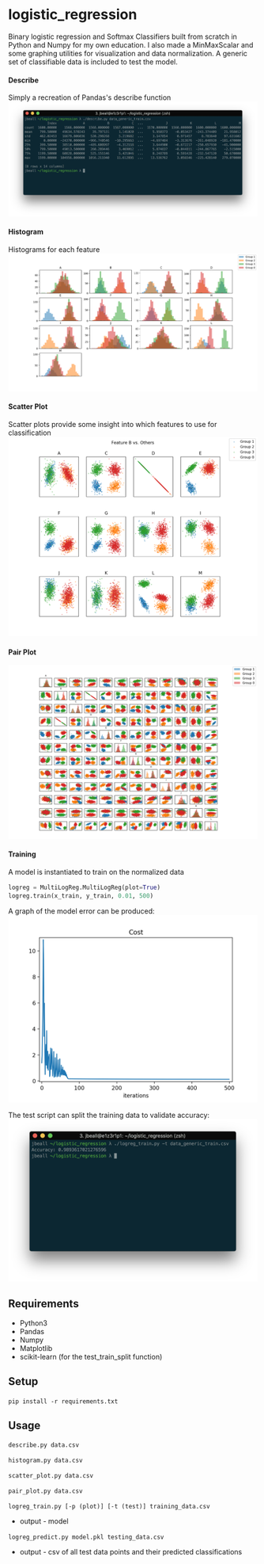 # logistic_regression
Binary logistic regression and Softmax Classifiers built from scratch in Python and Numpy for my own education.
I also made a MinMaxScalar and some graphing utilities for visualization and data normalization. A generic set of classifiable data is included to test the model.

#### Describe
Simply a recreation of Pandas's describe function
![describe output](img/describe.png)

#### Histogram
Histograms for each feature
![histogram visual](img/histogram.png)

#### Scatter Plot
Scatter plots provide some insight into which features to use for classification
![scatterplot visual](img/scatter.png)

#### Pair Plot
![pair plot visual](img/pair_plot.png)

#### Training
A model is instantiated to train on the normalized data
```python
logreg = MultiLogReg.MultiLogReg(plot=True)
logreg.train(x_train, y_train, 0.01, 500)
```
A graph of the model error can be produced:
![error visual](img/cost.png)

The test script can split the training data to validate accuracy:
![accuracy](img/accuracy.png)

## Requirements
* Python3
* Pandas
* Numpy
* Matplotlib
* scikit-learn (for the test_train_split function)

## Setup
`pip install -r requirements.txt`

## Usage
`describe.py data.csv`

`histogram.py data.csv`

`scatter_plot.py data.csv`

`pair_plot.py data.csv`

`logreg_train.py [-p (plot)] [-t (test)] training_data.csv`
* output - model

`logreg_predict.py model.pkl testing_data.csv`
* output - csv of all test data points and their predicted classifications




